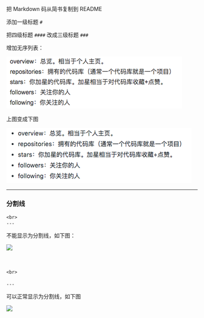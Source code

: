 把 Markdown 码从简书复制到 README

添加一级标题 `#`

把四级标题 `####` 改成三级标题 `###`

增加无序列表：

![](https://raw.githubusercontent.com/v1coder/github/master/image/1.png)

上图变成下图

![](https://raw.githubusercontent.com/v1coder/github/master/image/2.png)



---



### 分割线

```
<br>
---
```

不能显示为分割线，如下图：

![](https://blog-pic-1253208066.file.myqcloud.com/2018-12-26-103321.png)

<br>

```
<br>

---
```

可以正常显示为分割线，如下图

![](https://blog-pic-1253208066.file.myqcloud.com/2018-12-26-103352.png)